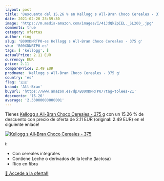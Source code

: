 ```yaml
---
layout: post
title: 'Descuento del 15.26 % en Kellogg s All-Bran Choco Cereales - 375 '
date: 2021-02-20 23:59:30
image: 'https://m.media-amazon.com/images/I/41JdQkZpIEL._SL200_.jpg'
comments: true
category: ofertas
author: ring
slug: 'B00XDNRTP0-es Kellogg s All-Bran Choco Cereales - 375 g'
sku: 'B00XDNRTP0-es'
tags: [ 'kellogg', ]
actualPrice: 2.11 EUR
currency: EUR
price: 2.11
comparePrice: 2.49 EUR
prodname: 'Kellogg s All-Bran Choco Cereales - 375 g'
country: 'es'
flag: '🇪🇸'
brand: 'All-Bran'
buyurl: 'https://www.amazon.es/dp/B00XDNRTP0/?tag=tolees-21'
descuento: '15.26'
average: '2.33000000000001'
---
```


Tienes [Kellogg s All-Bran Choco Cereales - 375 g](https://www.amazon.es/dp/B00XDNRTP0/?tag=tolees-21) con un 15.26 % de descuento con precio de oferta de 2.11 EUR (original: 2.49 EUR) en el siguiente enlace!

[![Kellogg s All-Bran Choco Cereales - 375 ](https://m.media-amazon.com/images/I/41JdQkZpIEL._SL200_.jpg)](https://www.amazon.es/dp/B00XDNRTP0/?tag=tolees-21)

ℹ️:

- Con cereales integrales
- Contiene Leche o derivados de la leche (lactosa)
- Rico en fibra

[🛒 Accede a la oferta!!](https://www.amazon.es/dp/B00XDNRTP0/?tag=tolees-21)
